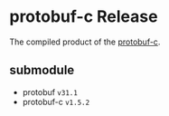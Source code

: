 # protobuf-c Release

The compiled product of the [protobuf-c](https://github.com/protobuf-c/protobuf-c).

## submodule
- protobuf `v31.1`
- protobuf-c `v1.5.2`
